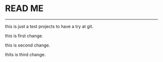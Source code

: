 # READ ME
---
this is just a test projects to have a try at git.

this is first change.

this is second change.

thits is third change.